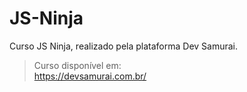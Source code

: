 # JS-Ninja

Curso JS Ninja, realizado pela plataforma Dev Samurai.

> Curso disponível em:  
https://devsamurai.com.br/
